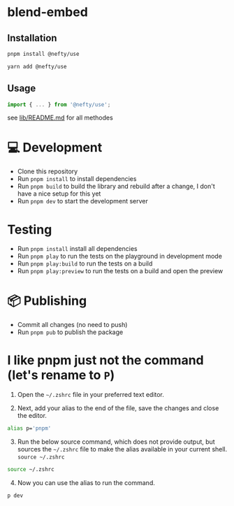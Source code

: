 # blend-embed

## Installation

```bash
pnpm install @nefty/use
```

```bash
yarn add @nefty/use
```

## Usage

```js
import { ... } from '@nefty/use';
```

see [lib/README.md](lib/README.md) for all methodes

# 💻 Development

-   Clone this repository
-   Run `pnpm install` to install dependencies
-   Run `pnpm build` to build the library and rebuild after a change, I don't have a nice setup for this yet
-   Run `pnpm dev` to start the development server

# Testing

-   Run `pnpm install` install all dependencies
-   Run `pnpm play` to run the tests on the playground in development mode
-   Run `pnpm play:build` to run the tests on a build
-   Run `pnpm play:preview` to run the tests on a build and open the preview

# 📦 Publishing

-   Commit all changes (no need to push)
-   Run `pnpm pub` to publish the package

# I like pnpm just not the command (let's rename to `P`)

1. Open the `~/.zshrc` file in your preferred text editor.

2. Next, add your alias to the end of the file, save the changes and close the editor.

```bash
alias p='pnpm'
```

3. Run the below source command, which does not provide output, but sources the `~/.zshrc` file to make the alias available in your current shell. `source ~/.zshrc`

```bash
source ~/.zshrc
```

4. Now you can use the alias to run the command.

```bash
p dev
```
